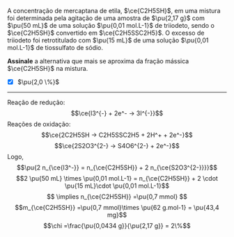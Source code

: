A concentração de mercaptana de etila, $\ce{C2H5SH}$, em uma mistura foi determinada pela agitação de uma amostra de $\pu{2,17 g}$ com $\pu{50 mL}$ de uma solução $\pu{0,01 mol.L-1}$ de triiodeto, sendo o $\ce{C2H5SH}$ convertido em $\ce{C2H5SSC2H5}$. O excesso de triiodeto foi retrotitulado com $\pu{15 mL}$ de uma solução $\pu{0,01 mol.L-1}$ de tiossulfato de sódio.

**Assinale** a alternativa que mais se aproxima da fração mássica $\ce{C2H5SH}$ na mistura.

- [x] $\pu{2,0 \%}$

---

Reação de redução:
$$\ce{I3^{-} + 2e^- -> 3I^{-}}$$
Reações de oxidação:
$$\ce{2C2H5SH -> C2H5SSC2H5 + 2H^+ + 2e^-}$$
$$\ce{2S2O3^{2-} -> S4O6^{2-} + 2e^-}$$
Logo,
$$\pu{2 n_{\ce{I3^-}} = n_{\ce{C2H5SH}} + 2 n_{\ce{S2O3^{2-}}}}$$
$$2 \pu{50 mL} \times \pu{0,01 mol.L-1} = n_{\ce{C2H5SH}} + 2 \cdot \pu{15 mL}\cdot \pu{0,01 mol.L-1}$$
$$
\implies n_{\ce{C2H5SH}} =\pu{0,7 mmol}
$$
$$m_{\ce{C2H5SH}} =\pu{0,7 mmol}\times \pu{62 g.mol-1} = \pu{43,4 mg}$$
$$\chi =\frac{\pu{0,0434 g}}{\pu{2,17 g}} = 2\%$$
